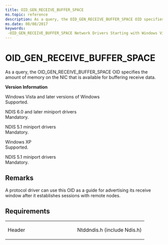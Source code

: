 ```yaml
---
title: OID_GEN_RECEIVE_BUFFER_SPACE
ms.topic: reference
description: As a query, the OID_GEN_RECEIVE_BUFFER_SPACE OID specifies the amount of memory on the NIC that is available for buffering receive data.
ms.date: 08/08/2017
keywords: 
 -OID_GEN_RECEIVE_BUFFER_SPACE Network Drivers Starting with Windows Vista
---
```


# OID\_GEN\_RECEIVE\_BUFFER\_SPACE


As a query, the OID\_GEN\_RECEIVE\_BUFFER\_SPACE OID specifies the amount of memory on the NIC that is available for buffering receive data.

**Version Information**

<a href="" id="windows-vista-and-later-versions-of-windows"></a>Windows Vista and later versions of Windows  
Supported.

<a href="" id="ndis-6-0-and-later-miniport-drivers"></a>NDIS 6.0 and later miniport drivers  
Mandatory.

<a href="" id="ndis-5-1-miniport-drivers"></a>NDIS 5.1 miniport drivers  
Mandatory.

<a href="" id="windows-xp"></a>Windows XP  
Supported.

<a href="" id="ndis-5-1-miniport-drivers"></a>NDIS 5.1 miniport drivers  
Mandatory.

## Remarks

A protocol driver can use this OID as a guide for advertising its receive window after it establishes sessions with remote nodes.

## Requirements

<table>
<colgroup>
<col width="50%" />
<col width="50%" />
</colgroup>
<tbody>
<tr class="odd">
<td><p>Header</p></td>
<td>Ntddndis.h (include Ndis.h)</td>
</tr>
</tbody>
</table>

 

 




